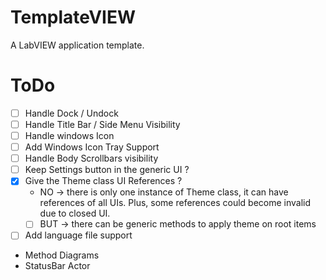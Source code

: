 # TemplateVIEW
A LabVIEW application template.

# ToDo
- [ ] Handle Dock / Undock
- [ ] Handle Title Bar / Side Menu Visibility
- [ ] Handle windows Icon
- [ ] Add Windows Icon Tray Support
- [ ] Handle Body Scrollbars visibility
- [ ] Keep Settings button in the generic UI ?
- [x] Give the Theme class UI References ?
  - NO -> there is only one instance of Theme class, it can have references of all UIs. Plus, some references could become invalid due to closed UI.
  - [ ] BUT -> there can be generic methods to apply theme on root items
- [ ] Add language file support
- Method Diagrams
- StatusBar Actor
